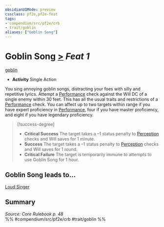 ```yaml
---
obsidianUIMode: preview
cssclass: pf2e,pf2e-feat
tags:
- compendium/src/pf2e/crb
- trait/goblin
aliases: ["Goblin Song"]
---
```

# Goblin Song  [>](chapter-9-playing-the-game.md#Actions "Single Action") *Feat 1*  
[goblin](goblin.md "Goblin Ancestry & Heritage Trait")  

- **Activity** Single Action

You sing annoying goblin songs, distracting your foes with silly and repetitive lyrics. Attempt a [Performance](skills.md#Performance) check against the Will DC of a single enemy within 30 feet. This has all the usual traits and restrictions of a [Performance](skills.md#Performance) check. You can affect up to two targets within range if you have expert proficiency in [Performance](skills.md#Performance), four if you have master proficiency, and eight if you have legendary proficiency.

> [!success-degree] 
> - **Critical Success** The target takes a –1 status penalty to [Perception](skills.md#Perception) checks and Will saves for 1 minute.
> - **Success** The target takes a –1 status penalty to [Perception](skills.md#Perception) checks and Will saves for 1 round.
> - **Critical Failure** The target is temporarily immune to attempts to use Goblin Song for 1 hour.

## Goblin Song leads to...

[Loud Singer](loud-singer-apg.md)

## Summary

*Source: Core Rulebook p. 48*  
%% #compendium/src/pf2e/crb #trait/goblin %%